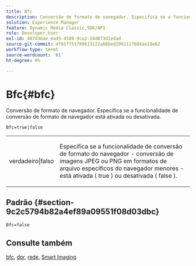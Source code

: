 ```yaml
---
title: Bfc
description: Conversão de formato de navegador. Especifica se a funcionalidade de conversão de formato de navegador está ativada ou desativada.
solution: Experience Manager
feature: Dynamic Media Classic,SDK/API
role: Developer,User
exl-id: 407d36ae-ea45-4580-9ca2-16d073d1edad
source-git-commit: 4f81f755789613222a66bed2961117604ae19e62
workflow-type: tm+mt
source-wordcount: '61'
ht-degree: 0%

---
```


# Bfc{#bfc}

Conversão de formato de navegador. Especifica se a funcionalidade de conversão de formato de navegador está ativada ou desativada.

<!--<a id="section_2768B2BEEE214676AA32F17E2A0E3343"></a>-->

`Bfc=true|false`

<table id="simpletable_998CF426296945FEA48D19E33B71A17E"> 
 <tr class="strow"> 
  <td class="stentry"> <p> <span class="codeph"> verdadeiro|falso </span> </p> </td> 
  <td class="stentry"> <p>Especifica se a funcionalidade de conversão de formato do navegador - conversão de imagens JPEG ou PNG em formatos de arquivo específicos do navegador menores - está ativada ( <span class="codeph"> true </span>) ou desativada ( <span class="codeph"> false </span>). </p> </td> 
 </tr> 
</table>

## Padrão {#section-9c2c5794b82a4ef89a09551f08d03dbc}

`Bfc=false`

## Consulte também

[bfc](/help/aem-is-ir-api/is-api/image-catalog/image-serving-api-ref/c-image-catalog-reference/c-attributes-reference/r-bfc.md), [dpr](/help/aem-is-ir-api/is-api/http-ref/image-serving-api-ref/c-http-protocol-reference/c-command-reference/r-dpr.md), [rede](/help/aem-is-ir-api/is-api/http-ref/image-serving-api-ref/c-http-protocol-reference/c-command-reference/r-network.md), [Smart Imaging](https://experienceleague.adobe.com/docs/experience-manager-cloud-service/content/assets/dynamicmedia/imaging-faq.html?lang=en)
